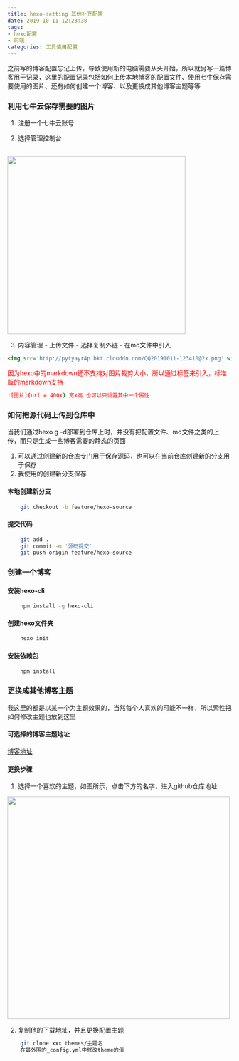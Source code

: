 ```yaml
---
title: hexo-setting 其他补充配置
date: 2019-10-11 12:23:38
tags:
- hexo配置
- 前端
categories: 工具使用配置
---
```

之前写的博客配置忘记上传，导致使用新的电脑需要从头开始，所以就另写一篇博客用于记录，这里的配置记录包括如何上传本地博客的配置文件、使用七牛保存需要使用的图片、还有如何创建一个博客、以及更换成其他博客主题等等

<!-- more --->
### 利用七牛云保存需要的图片

1. 注册一个七牛云账号

2. 选择管理控制台
<br/>
<img src='http://pytyayr4p.bkt.clouddn.com/QQ20191011-123410@2x.png' width=400>

3. 内容管理 - 上传文件 - 选择复制外链 - 在md文件中引入
```html
<img src='http://pytyayr4p.bkt.clouddn.com/QQ20191011-123410@2x.png' width=400>
```

<font color=red>因为hexo中的markdown还不支持对图片裁剪大小，所以通过标签来引入，标准版的markdown支持
```bash
![图片](url = 400x) 宽x高 也可以只设置其中一个属性
```
</font>

### 如何把源代码上传到仓库中
当我们通过hexo g -d部署到仓库上时，并没有把配置文件、md文件之类的上传，而只是生成一些博客需要的静态的页面

1. 可以通过创建新的仓库专门用于保存源码，也可以在当前仓库创建新的分支用于保存
2. 我使用的创建新分支保存

#### 本地创建新分支
```bash
    git checkout -b feature/hexo-source
```
#### 提交代码
```bash
    git add .
    git commit -m '源码提交'
    git push origin feature/hexo-source
```


### 创建一个博客

#### 安装hexo-cli
```bash
    npm install -g hexo-cli
```
#### 创建hexo文件夹
```bash
    hexo init
```
#### 安装依赖包
```bash
    npm install
```

### 更换成其他博客主题
我这里的都是以某一个为主题效果的，当然每个人喜欢的可能不一样，所以索性把如何修改主题也放到这里
#### 可选择的博客主题地址 
[博客地址](https://hexo.io/themes/)

#### 更换步骤
1. 选择一个喜欢的主题，如图所示，点击下方的名字，进入github仓库地址
<img src='http://pytyayr4p.bkt.clouddn.com/QQ20191011-132123@2x.png' width=500/>

2. 复制他的下载地址，并且更换配置主题
```bash
    git clone xxx themes/主题名
    在最外围的_config.yml中修改theme的值
```
